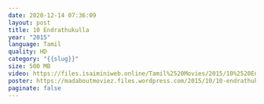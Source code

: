 ```yaml
---
date: 2020-12-14 07:36:09
layout: post
title: 10 Endrathukulla
year: "2015"
language: Tamil
quality: HD
category: "{{slug}}"
size: 500 MB
video: https://files.isaiminiweb.online/Tamil%2520Movies/2015/10%2520Endrathukulla%2520(2015)?rootId=0AHf2pL07ONScUk9PVA
poster: https://madaboutmoviez.files.wordpress.com/2015/10/10-endrathukulla.jpg
paginate: false
---
```

